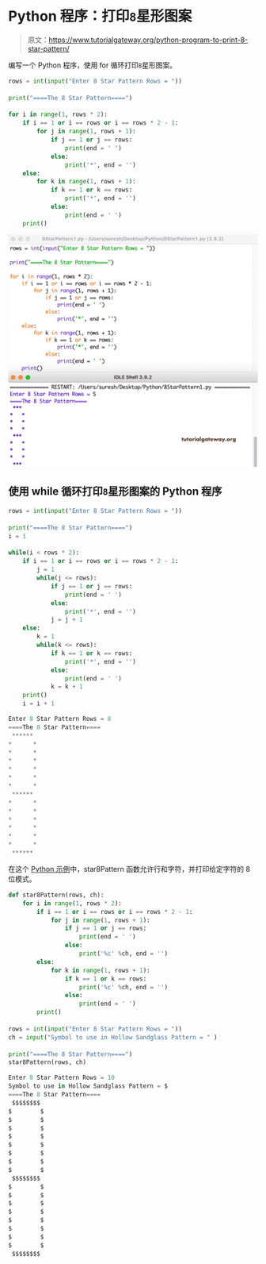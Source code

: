 # Python 程序：打印`8`星形图案

> 原文：<https://www.tutorialgateway.org/python-program-to-print-8-star-pattern/>

编写一个 Python 程序，使用 for 循环打印`8`星形图案。

```py
rows = int(input("Enter 8 Star Pattern Rows = "))

print("====The 8 Star Pattern====")

for i in range(1, rows * 2):
    if i == 1 or i == rows or i == rows * 2 - 1:
        for j in range(1, rows + 1):
            if j == 1 or j == rows:
                print(end = ' ')
            else:
                print('*', end = '')
    else:
        for k in range(1, rows + 1):
            if k == 1 or k == rows:
                print('*', end = '')
            else:
                print(end = ' ')
    print()

```

![Python Program to Print 8 Star Pattern](img/00131e28026d63bc62fdeb1e91f9c832.png)

## 使用 while 循环打印`8`星形图案的 Python 程序

```py
rows = int(input("Enter 8 Star Pattern Rows = "))

print("====The 8 Star Pattern====")
i = 1

while(i < rows * 2):
    if i == 1 or i == rows or i == rows * 2 - 1:
        j = 1
        while(j <= rows):
            if j == 1 or j == rows:
                print(end = ' ')
            else:
                print('*', end = '')
            j = j + 1
    else:
        k = 1
        while(k <= rows):
            if k == 1 or k == rows:
                print('*', end = '')
            else:
                print(end = ' ')
            k = k + 1
    print()
    i = i + 1
```

```py
Enter 8 Star Pattern Rows = 8
====The 8 Star Pattern====
 ****** 
*      *
*      *
*      *
*      *
*      *
*      *
 ****** 
*      *
*      *
*      *
*      *
*      *
*      *
 ****** 
```

在这个 [Python 示例](https://www.tutorialgateway.org/python-programming-examples/)中，star8Pattern 函数允许行和字符，并打印给定字符的 8 位模式。

```py
def star8Pattern(rows, ch):
    for i in range(1, rows * 2):
        if i == 1 or i == rows or i == rows * 2 - 1:
            for j in range(1, rows + 1):
                if j == 1 or j == rows:
                    print(end = ' ')
                else:
                    print('%c' %ch, end = '')
        else:
            for k in range(1, rows + 1):
                if k == 1 or k == rows:
                    print('%c' %ch, end = '')
                else:
                    print(end = ' ')
        print()

rows = int(input("Enter 8 Star Pattern Rows = "))
ch = input("Symbol to use in Hollow Sandglass Pattern = " )

print("====The 8 Star Pattern====")
star8Pattern(rows, ch)
```

```py
Enter 8 Star Pattern Rows = 10
Symbol to use in Hollow Sandglass Pattern = $
====The 8 Star Pattern====
 $$$$$$$$ 
$        $
$        $
$        $
$        $
$        $
$        $
$        $
$        $
 $$$$$$$$ 
$        $
$        $
$        $
$        $
$        $
$        $
$        $
$        $
 $$$$$$$$
```